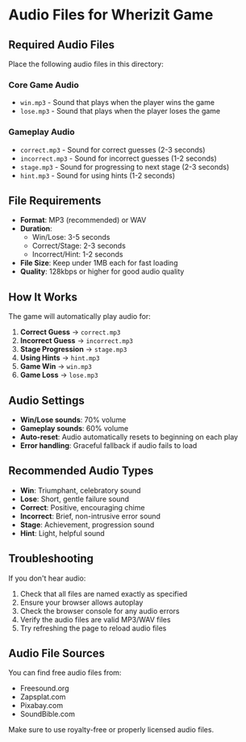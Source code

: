 # Audio Files for Wherizit Game

## Required Audio Files

Place the following audio files in this directory:

### Core Game Audio
- `win.mp3` - Sound that plays when the player wins the game
- `lose.mp3` - Sound that plays when the player loses the game

### Gameplay Audio
- `correct.mp3` - Sound for correct guesses (2-3 seconds)
- `incorrect.mp3` - Sound for incorrect guesses (1-2 seconds)
- `stage.mp3` - Sound for progressing to next stage (2-3 seconds)
- `hint.mp3` - Sound for using hints (1-2 seconds)

## File Requirements

- **Format**: MP3 (recommended) or WAV
- **Duration**: 
  - Win/Lose: 3-5 seconds
  - Correct/Stage: 2-3 seconds
  - Incorrect/Hint: 1-2 seconds
- **File Size**: Keep under 1MB each for fast loading
- **Quality**: 128kbps or higher for good audio quality

## How It Works

The game will automatically play audio for:

1. **Correct Guess** → `correct.mp3`
2. **Incorrect Guess** → `incorrect.mp3`
3. **Stage Progression** → `stage.mp3`
4. **Using Hints** → `hint.mp3`
5. **Game Win** → `win.mp3`
6. **Game Loss** → `lose.mp3`

## Audio Settings

- **Win/Lose sounds**: 70% volume
- **Gameplay sounds**: 60% volume
- **Auto-reset**: Audio automatically resets to beginning on each play
- **Error handling**: Graceful fallback if audio fails to load

## Recommended Audio Types

- **Win**: Triumphant, celebratory sound
- **Lose**: Short, gentle failure sound
- **Correct**: Positive, encouraging chime
- **Incorrect**: Brief, non-intrusive error sound
- **Stage**: Achievement, progression sound
- **Hint**: Light, helpful sound

## Troubleshooting

If you don't hear audio:
1. Check that all files are named exactly as specified
2. Ensure your browser allows autoplay
3. Check the browser console for any audio errors
4. Verify the audio files are valid MP3/WAV files
5. Try refreshing the page to reload audio files

## Audio File Sources

You can find free audio files from:
- Freesound.org
- Zapsplat.com
- Pixabay.com
- SoundBible.com

Make sure to use royalty-free or properly licensed audio files.

